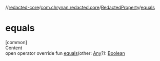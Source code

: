 //[redacted-core](../../../index.md)/[com.chrynan.redacted.core](../index.md)/[RedactedProperty](index.md)/[equals](equals.md)



# equals  
[common]  
Content  
open operator override fun [equals](equals.md)(other: [Any](https://kotlinlang.org/api/latest/jvm/stdlib/kotlin/-any/index.html)?): [Boolean](https://kotlinlang.org/api/latest/jvm/stdlib/kotlin/-boolean/index.html)  



